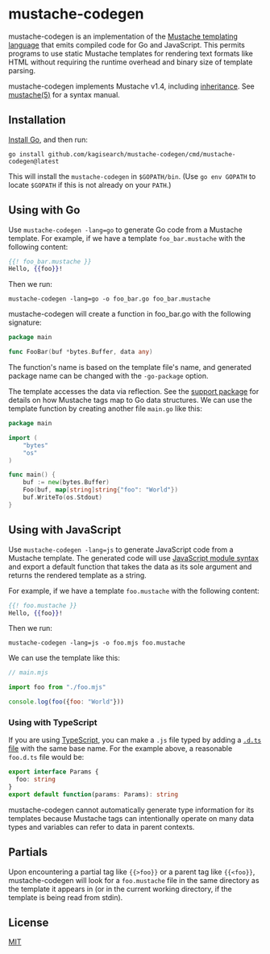 # mustache-codegen

mustache-codegen is an implementation of the [Mustache templating language][]
that emits compiled code for Go and JavaScript.
This permits programs to use static Mustache templates
for rendering text formats like HTML
without requiring the runtime overhead and binary size of template parsing.

mustache-codegen implements Mustache v1.4, including [inheritance][].
See [mustache(5)][] for a syntax manual.

[Mustache templating language]: https://mustache.github.io/
[inheritance]: https://mustache.github.io/mustache.5.html#Parents
[mustache(5)]: https://mustache.github.io/mustache.5.html

## Installation

[Install Go][], and then run:

```shell
go install github.com/kagisearch/mustache-codegen/cmd/mustache-codegen@latest
```

This will install the `mustache-codegen` in `$GOPATH/bin`.
(Use `go env GOPATH` to locate `$GOPATH` if this is not already on your `PATH`.)

[Install Go]: https://go.dev/dl/

## Using with Go

Use `mustache-codegen -lang=go` to generate Go code from a Mustache template.
For example, if we have a template `foo_bar.mustache` with the following content:

```mustache
{{! foo_bar.mustache }}
Hello, {{foo}}!
```

Then we run:

```shell
mustache-codegen -lang=go -o foo_bar.go foo_bar.mustache
```

mustache-codegen will create a function in foo_bar.go with the following signature:

```go
package main

func FooBar(buf *bytes.Buffer, data any)
```

The function's name is based on the template file's name,
and generated package name can be changed with the `-go-package` option.

The template accesses the data via reflection.
See the [support package][Go support package] for details on how Mustache tags
map to Go data structures.
We can use the template function by creating another file `main.go` like this:

```go
package main

import (
	"bytes"
	"os"
)

func main() {
	buf := new(bytes.Buffer)
	Foo(buf, map[string]string{"foo": "World"})
	buf.WriteTo(os.Stdout)
}
```

[Go support package]: https://pkg.go.dev/github.com/kagisearch/mustache-codegen/go/mustache

## Using with JavaScript

Use `mustache-codegen -lang=js` to generate JavaScript code from a Mustache template.
The generated code will use [JavaScript module syntax][]
and export a default function that takes the data as its sole argument
and returns the rendered template as a string.

For example, if we have a template `foo.mustache` with the following content:

```mustache
{{! foo.mustache }}
Hello, {{foo}}!
```

Then we run:

```shell
mustache-codegen -lang=js -o foo.mjs foo.mustache
```

We can use the template like this:

```javascript
// main.mjs

import foo from "./foo.mjs"

console.log(foo({foo: "World"}))
```

[JavaScript module syntax]: https://developer.mozilla.org/en-US/docs/Web/JavaScript/Guide/Modules

### Using with TypeScript

If you are using [TypeScript][],
you can make a `.js` file typed by adding a [`.d.ts` file][] with the same base name.
For the example above, a reasonable `foo.d.ts` file would be:

```typescript
export interface Params {
  foo: string
}
export default function(params: Params): string
```

mustache-codegen cannot automatically generate type information for its templates
because Mustache tags can intentionally operate on many data types
and variables can refer to data in parent contexts.

[TypeScript]: https://www.typescriptlang.org/
[`.d.ts` file]: https://www.typescriptlang.org/docs/handbook/declaration-files/introduction.html

## Partials

Upon encountering a partial tag like `{{>foo}}` or a parent tag like `{{<foo}}`,
mustache-codegen will look for a `foo.mustache` file
in the same directory as the template it appears in
(or in the current working directory, if the template is being read from stdin).

## License

[MIT](LICENSE)
